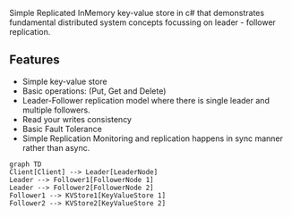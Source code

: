 ﻿Simple Replicated InMemory key-value store in c# that demonstrates fundamental distributed system concepts focussing on leader - follower replication.


## Features
- Simple key-value store
- Basic operations: (Put, Get and Delete)
- Leader-Follower replication model where there is single leader and multiple followers.
- Read your writes consistency
- Basic Fault Tolerance
- Simple Replication Monitoring and replication happens in sync manner rather than async.

```mermaid
graph TD
Client[Client] --> Leader[LeaderNode]
Leader --> Follower1[FollowerNode 1]
Leader --> Follower2[FollowerNode 2]
Follower1 --> KVStore1[KeyValueStore 1]
Follower2 --> KVStore2[KeyValueStore 2]
```






